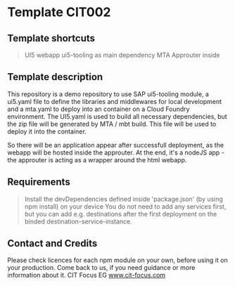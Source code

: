 # Template CIT002
## Template shortcuts
> UI5 webapp
> ui5-tooling as main dependency
> MTA
> Approuter inside

## Template description
This repository is a demo repository to use SAP ui5-tooling module, a ui5.yaml file to define the libraries and middlewares for local development and a mta.yaml to deploy into an container on a Cloud Foundry environment.
The UI5.yaml is used to build all necessary dependencies, but the zip file will be generated by MTA / mbt build. This file will be used to deploy it into the container.

So there will be an application appear after successfull deployment, as the webapp will be hosted inside the approuter. At the end, it's a nodeJS app - the approuter is acting as a wrapper around the html webapp. 

## Requirements
> Install the devDependencies defined inside 'package.json' (by using npm install) on your device
> You do not need to add any services first, but you can add e.g. destinations after the first deployment on the binded destination-service-instance.

## Contact and Credits
Please check licences for each npm module on your own, before using it on your production.
Come back to us, if you need guidance or more information about it.
CIT Focus EG
www.cit-focus.com 